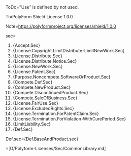 ToDo="Use" is defined by not used.

Ti=PolyForm Shield License 1.0.0

Note=<https://polyformproject.org/licenses/shield/1.0.0>

sec=<ol><li>{Accept.Sec}</li><li>{License.Copyright.LimitDistribute-LimitNewWork.Sec}</li><li>{License.Distribute.Sec}</li><li>{License.Distribute.Notice.Sec}</li><li>{License.NewWork.Sec}</li><li>{License.Patent.Sec}</li><li>{Purpose.Noncompete.SoftwareOrProduct.Sec}</li><li>{Compete.Def.Sec}</li><li>{Compete.NewProduct.Sec}</li><li>{Compete.DiscontinuedProduct.Sec}</li><li>{Compete.SaleOfBusiness.Sec}</li><li>{License.FairUse.Sec}</li><li>{License.ExcludedRights.Sec}</li><li>{License.Termination.ForPatentClaim.Sec}</li><li>{License.Termination.ForViolation-WithCurePeriod.Sec}</li><li>{LimitLiability.Sec}</li><li>{Def.Sec}</li></ol>

Def.sec={Def.BaseAndProduct.sec}

=[G/Polyform-Licenses/Sec/CommonLibrary.md]